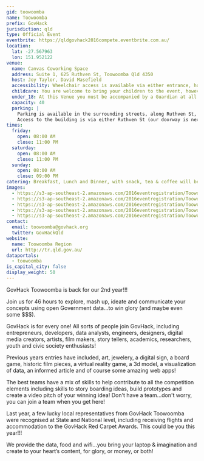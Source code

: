 ```yaml
---
gid: toowoomba
name: Toowoomba
prefix: GovHack
jurisdiction: qld
type: Official Event
eventbrite: https://qldgovhack2016compete.eventbrite.com.au/
location:
  lat: -27.567963
  lon: 151.952122
venue:
  name: Canvas Coworking Space
  address: Suite 1, 625 Ruthven St, Toowoomba Qld 4350
  host: Joy Taylor, David Masefield
  accessibility: Wheelchair access is available via either entrance, however there are stairs in the middle of the building, therefore it is recommended to enter via Ruthven St.
  childcare: You are welcome to bring your children to the event, however no formal childcare arrangements are available...therefore you will remain solely responsible for your children whilst they are here. We do have a chill out area, with XBox and TV which they are welcome to use.
  under_18: At this Venue you must be accompanied by a Guardian at all times
  capacity: 40
  parking: |
    Parking is available in the surrounding streets, along Ruthven St, Telford St and Mann St.
    Access to the building is via either Ruthven St (our doorway is next to the Vehicle Brokers, near August Moon Chinese Restaurant... opposite Bob Jane TMart) or via the rear of the building off Mann St.
times:
  friday:
    open: 08:00 AM
    close: 11:00 PM
  saturday:
    open: 08:00 AM
    close: 11:00 PM
  sunday:
    open: 08:00 AM
    close: 09:00 PM
catering: Breakfast, Lunch and Dinner, with snack, tea & coffee will be provided.
images:
  - https://s3-ap-southeast-2.amazonaws.com/2016eventregistration/Toowoomba-qld/Previous+Event+1.jpg
  - https://s3-ap-southeast-2.amazonaws.com/2016eventregistration/Toowoomba-qld/Previous+Event+2.jpg
  - https://s3-ap-southeast-2.amazonaws.com/2016eventregistration/Toowoomba-qld/Venue+1.jpg
  - https://s3-ap-southeast-2.amazonaws.com/2016eventregistration/Toowoomba-qld/Venue+2.jpg
  - https://s3-ap-southeast-2.amazonaws.com/2016eventregistration/Toowoomba-qld/Venue+3.jpg
contact:
  email: toowoomba@govhack.org
  twitter: GovHackQld
website: 
  name: Toowoomba Region
  url: http://tr.qld.gov.au/
dataportals:
  - toowoomba
is_capital_city: false
display_weight: 50
---
```


GovHack Toowoomba is back for our 2nd year!!!

Join us for 46 hours to explore, mash up, ideate and communicate your concepts using open Government data...to win glory (and maybe even some $$$).

GovHack is for every one! All sorts of people join GovHack, including entrepreneurs, developers, data analysts, engineers, designers, digital media creators, artists, film makers, story tellers, academics, researchers, youth and civic society enthusiasts!

Previous years entries have included, art, jewelery, a digital sign, a board game, historic film pieces, a virtual reality game, a 3d model, a visualization of data, an informed article and of course some amazing web apps!

The best teams have a mix of skills to help contribute to all the competition elements including skills to story boarding ideas, build prototypes and create a video pitch of your winning idea! Don't have a team...don't worry, you can join a team when you get here!

Last year, a few lucky local representatives from GovHack Toowoomba were recognised at State and National level, including receiving flights and accommodation to the GovHack Red Carpet Awards. This could be you this year!!!

We provide the data, food and wifi...you bring your laptop & imagination and create to your heart’s content, for glory, or money, or both!